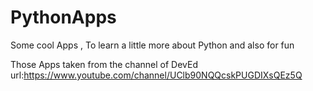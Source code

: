 # PythonApps
 Some cool Apps , To learn a little more about Python and also for fun

Those Apps taken from the channel of DevEd
url:https://www.youtube.com/channel/UClb90NQQcskPUGDIXsQEz5Q

